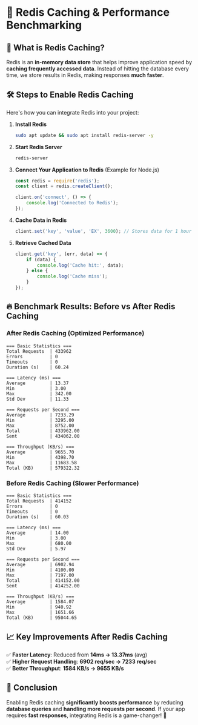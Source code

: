 # 🚀 Redis Caching & Performance Benchmarking

## 📌 What is Redis Caching?
Redis is an **in-memory data store** that helps improve application speed by **caching frequently accessed data**. Instead of hitting the database every time, we store results in Redis, making responses **much faster**.

## 🛠️ Steps to Enable Redis Caching
Here's how you can integrate Redis into your project:

1. **Install Redis**
   ```bash
   sudo apt update && sudo apt install redis-server -y
   ```

2. **Start Redis Server**
   ```bash
   redis-server
   ```

3. **Connect Your Application to Redis** (Example for Node.js)
   ```javascript
   const redis = require('redis');
   const client = redis.createClient();
   
   client.on('connect', () => {
       console.log('Connected to Redis');
   });
   ```

4. **Cache Data in Redis**
   ```javascript
   client.set('key', 'value', 'EX', 3600); // Stores data for 1 hour
   ```

5. **Retrieve Cached Data**
   ```javascript
   client.get('key', (err, data) => {
       if (data) {
           console.log('Cache hit:', data);
       } else {
           console.log('Cache miss');
       }
   });
   ```

## 🔥 Benchmark Results: Before vs After Redis Caching
### **After Redis Caching (Optimized Performance)**
```
=== Basic Statistics ===
Total Requests  | 433962
Errors          | 0
Timeouts        | 0
Duration (s)    | 60.24

=== Latency (ms) ===
Average         | 13.37
Min             | 3.00
Max             | 342.00
Std Dev         | 11.33

=== Requests per Second ===
Average         | 7233.29
Min             | 3295.00
Max             | 8752.00
Total           | 433962.00
Sent            | 434062.00

=== Throughput (KB/s) ===
Average         | 9655.70
Min             | 4398.70
Max             | 11683.58
Total (KB)      | 579322.32
```
### **Before Redis Caching (Slower Performance)**
```
=== Basic Statistics ===
Total Requests  | 414152
Errors          | 0
Timeouts        | 0
Duration (s)    | 60.03

=== Latency (ms) ===
Average         | 14.00
Min             | 3.00
Max             | 680.00
Std Dev         | 5.97

=== Requests per Second ===
Average         | 6902.94
Min             | 4100.00
Max             | 7197.00
Total           | 414152.00
Sent            | 414252.00

=== Throughput (KB/s) ===
Average         | 1584.07
Min             | 940.92
Max             | 1651.66
Total (KB)      | 95044.65
```

## 📈 Key Improvements After Redis Caching
✅ **Faster Latency**: Reduced from **14ms → 13.37ms** (avg)  
✅ **Higher Request Handling**: **6902 req/sec → 7233 req/sec**  
✅ **Better Throughput**: **1584 KB/s → 9655 KB/s**  

## 🎯 Conclusion
Enabling Redis caching **significantly boosts performance** by reducing **database queries** and **handling more requests per second**. If your app requires **fast responses**, integrating Redis is a game-changer! 🚀
